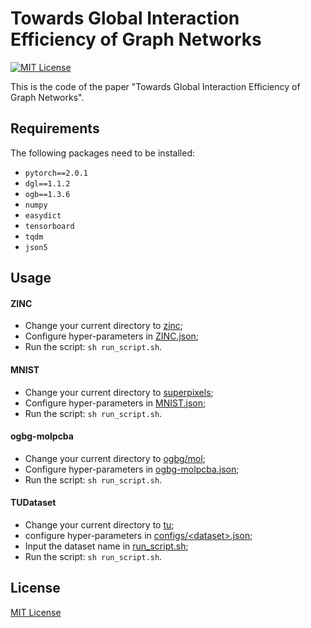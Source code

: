 # Towards Global Interaction Efficiency of Graph Networks

[![MIT License](https://img.shields.io/badge/license-MIT-blue)](LICENSE)

This is the code of the paper "Towards Global Interaction Efficiency of Graph Networks".

## Requirements

The following packages need to be installed:

- `pytorch==2.0.1`
- `dgl==1.1.2`
- `ogb==1.3.6`
- `numpy`
- `easydict`
- `tensorboard`
- `tqdm`
- `json5`

## Usage

#### ZINC
- Change your current directory to [zinc](zinc);
- Configure hyper-parameters in [ZINC.json](zinc/ZINC.json);
- Run the script: `sh run_script.sh`.

#### MNIST
- Change your current directory to [superpixels](superpixels);
- Configure hyper-parameters in [MNIST.json](superpixels/MNIST.json);
- Run the script: `sh run_script.sh`.

#### ogbg-molpcba
- Change your current directory to [ogbg/mol](ogbg/mol);
- Configure hyper-parameters in [ogbg-molpcba.json](ogbg/mol/ogbg-molpcba.json);
- Run the script: `sh run_script.sh`.

#### TUDataset
- Change your current directory to [tu](tu);
- configure hyper-parameters in [configs/\<dataset\>.json](tu/configs);
- Input the dataset name in [run_script.sh](tu/run_script.sh);
- Run the script: `sh run_script.sh`.


## License

[MIT License](LICENSE)
